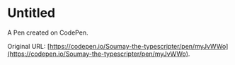 # Untitled

A Pen created on CodePen.

Original URL: [https://codepen.io/Soumay-the-typescripter/pen/myJvWWo](https://codepen.io/Soumay-the-typescripter/pen/myJvWWo).

